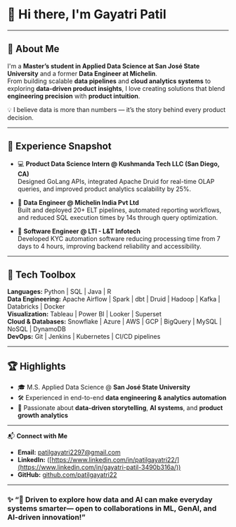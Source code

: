 

<!--
**patilgayatri22/patilgayatri22** is a ✨ _special_ ✨ repository because its `README.md` (this file) appears on your GitHub profile.

Here are some ideas to get you started:

- 🔭 I’m currently working on ...
- 🌱 I’m currently learning ...
- 👯 I’m looking to collaborate on ...
- 🤔 I’m looking for help with ...
- 💬 Ask me about ...
- 📫 How to reach me: ...
- 😄 Pronouns: ...
- ⚡ Fun fact: ...
-->
# 👋 Hi there, I'm Gayatri Patil  


---

## 🚀 About Me  
I'm a **Master’s student in Applied Data Science at San José State University** and a former **Data Engineer at Michelin**.  
From building scalable **data pipelines** and **cloud analytics systems** to exploring **data-driven product insights**, I love creating solutions that blend **engineering precision** with **product intuition**.

💡 I believe data is more than numbers — it’s the story behind every product decision.

---

## 💼 Experience Snapshot  

- 💻 **Product Data Science Intern @ Kushmanda Tech LLC (San Diego, CA)**  
  Designed GoLang APIs, integrated Apache Druid for real-time OLAP queries, and improved product analytics scalability by 25%.

- 🧠 **Data Engineer @ Michelin India Pvt Ltd**  
  Built and deployed 20+ ELT pipelines, automated reporting workflows, and reduced SQL execution times by 14s through query optimization.

- 🧩 **Software Engineer @ LTI - L&T Infotech**  
  Developed KYC automation software reducing processing time from 7 days to 4 hours, improving backend reliability and accessibility.

---

## 🧰 Tech Toolbox  

**Languages:** Python | SQL | Java | R  
**Data Engineering:** Apache Airflow | Spark | dbt | Druid | Hadoop | Kafka | Databricks | Docker  
**Visualization:** Tableau | Power BI | Looker | Superset  
**Cloud & Databases:** Snowflake | Azure | AWS | GCP | BigQuery | MySQL | NoSQL | DynamoDB  
**DevOps:** Git | Jenkins | Kubernetes | CI/CD pipelines  


---

## 🏆 Highlights  
- 🎓 M.S. Applied Data Science @ **San José State University**  
- 🛠️ Experienced in end-to-end **data engineering & analytics automation**  
- 💬 Passionate about **data-driven storytelling**, **AI systems**, and **product growth analytics**

---


📬 **Connect with Me**

- **Email:** [patilgayatri2297@gmail.com](mailto:patilgayatri2297@gmail.com)  
- **LinkedIn:** ([https://www.linkedin.com/in/patilgayatri22/](https://www.linkedin.com/in/gayatri-patil-3490b316a/))  
- **GitHub:** [github.com/patilgayatri22](https://github.com/patilgayatri22)  


---

### ✨ “🤝 Driven to explore how data and AI can make everyday systems smarter— open to collaborations in ML, GenAI, and AI-driven innovation!”
